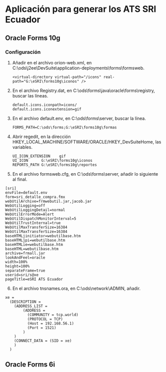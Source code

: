 # Aplicación para generar los ATS SRI Ecuador

## Oracle Forms 10g
### Configuración
1. Añadir en el archivo orion-web.xml, en C:\ods\j2ee\DevSuite\application-deployments\forms\formsweb.
   ```   
   <virtual-directory virtual-path="/icons" real-path="G:\eSRI\forms10g\iconos" />
   ```
2. En el archivo Registry.dat, en C:\ods\forms\java\oracle\forms\registry, buscar las líneas.
   ```
   default.icons.iconpath=icons/
   default.icons.iconextension=gif
   ```
3. En el archivo default.env, en C:\ods\forms\server, buscar la línea.
   ```
   FORMS_PATH=C:\ods\forms;G:\eSRI\forms10g\formas
   ```
4. Abrir regedit, en la dirección HKEY_LOCAL_MACHINE/SOFTWARE/ORACLE/HKEY_DevSuiteHome, las variables.
   ```
   UI_ICON_EXTENSION	gif
   UI_ICON		G:\eSRI\forms10g\iconos
   REPORTS_PATH	G:\eSRI\forms10g\reportes
   ```
5. En el archivo formsweb.cfg, en C:\ods\forms\server, añadir lo siguiente al final.
```
[sri]
envFile=default.env
form=sri_detalle_compra.fmx
webUtilArchive=frmwebutil.jar,jacob.jar
WebUtilLogging=off
WebUtilLoggingDetail=normal
WebUtilErrorMode=Alert
WebUtilDispatchMonitorInterval=5
WebUtilTrustInternal=true
WebUtilMaxTransferSize=16384
WebUtilMaxTransferSize=16384
baseHTMLjinitiator=webutilbase.htm
baseHTMLjpi=webutilbase.htm
baseHTMLie=webutilbase.htm
baseHTML=webutilbase.htm
archive=frmall.jar
lookAndFeel=oracle
width=100%
height=100%
separateFrame=true
userid=sri/s@xe
pageTitle=eSRI ATS Ecuador
```
6. En el archivo tnsnames.ora, en C:\ods\network\ADMIN, añadir.
```
xe = 
  (DESCRIPTION = 
    (ADDRESS_LIST = 
        (ADDRESS = 
          (COMMUNITY = tcp.world)
          (PROTOCOL = TCP)
          (Host = 192.168.56.1)
          (Port = 1521)
        )
    )
    (CONNECT_DATA = (SID = xe)
    )
  )
```


## Oracle Forms 6i

